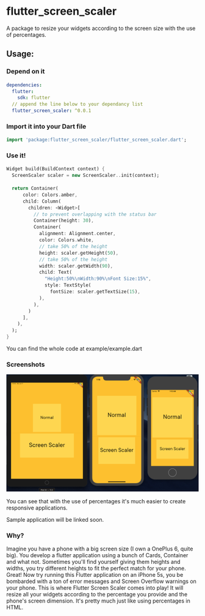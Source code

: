 # flutter_screen_scaler

A package to resize your widgets according to the screen size with the use of percentages.

## Usage:

### Depend on it

```yaml
dependencies:
  flutter:
    sdk: flutter
  // append the line below to your dependancy list
  flutter_screen_scaler: ^0.0.1
```

### Import it into your Dart file

```dart
import 'package:flutter_screen_scaler/flutter_screen_scaler.dart';
```

### Use it!

```dart
Widget build(BuildContext context) {
  ScreenScaler scaler = new ScreenScaler..init(context);

  return Container(
      color: Colors.amber,
      child: Column(
        children: <Widget>[
          // to prevent overlapping with the status bar
          Container(height: 30),
          Container(
            alignment: Alignment.center,
            color: Colors.white,
            // take 50% of the height
            height: scaler.getHeight(50),
            // take 50% of the height
            width: scaler.getWidth(90),
            child: Text(
              "Height:50%\nWidth:90%\nFont Size:15%",
              style: TextStyle(
                fontSize: scaler.getTextSize(15),
            ),
          ),
        )
      ],
    ),
  );
}
```
You can find the whole code at example/example.dart

### Screenshots

![screenshot](https://github.com/akassharjun/flutter-screen-scaler/blob/master/assets/sample_image_with_container.png?raw=true)

You can see that with the use of percentages it's much easier to create responsive applications.

Sample application will be linked soon.

### Why?

Imagine you have a phone with a big screen size (I own a OnePlus 6, quite big). You develop a flutter application using a bunch of Cards, Container and what not. Sometimes you'll find yourself giving them heights and widths, you try different heights to fit the perfect match for your phone. Great! Now try running this Flutter application on an iPhone 5s, you be bombarded with a ton of error messages and Screen Overflow warnings on your phone. This is where Flutter Screen Scaler comes into play! It will resize all your widgets according to the percentage you provide and the phone's screen dimension. It's pretty much just like using percentages in HTML.
